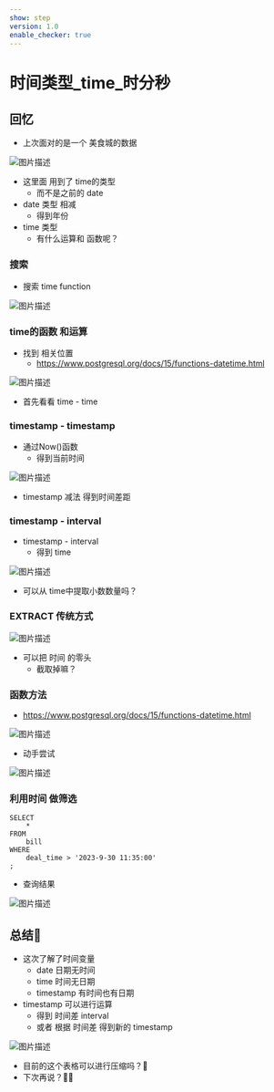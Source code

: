 ```yaml
---
show: step
version: 1.0
enable_checker: true
---
```


#   时间类型_time_时分秒   
 
##  回忆

- 上次面对的是一个 美食城的数据

![图片描述](https://doc.shiyanlou.com/courses/uid1190679-20230904-1693799698360)

- 这里面 用到了 time的类型
	- 而不是之前的 date
- date 类型 相减 
	- 得到年份
- time 类型 
	- 有什么运算和 函数呢？

### 搜索

- 搜索 time function

![图片描述](https://doc.shiyanlou.com/courses/uid1190679-20230904-1693809674849)


### time的函数 和运算

- 找到 相关位置
	- https://www.postgresql.org/docs/15/functions-datetime.html

![图片描述](https://doc.shiyanlou.com/courses/uid1190679-20230904-1693809775797)

- 首先看看 time - time

### timestamp - timestamp

- 通过Now()函数 
	- 得到当前时间

![图片描述](https://doc.shiyanlou.com/courses/uid1190679-20230904-1693810027668)

- timestamp 减法 得到时间差距

### timestamp - interval 

- timestamp - interval
	- 得到 time

![图片描述](https://doc.shiyanlou.com/courses/uid1190679-20230904-1693810882818)

- 可以从 time中提取小数数量吗？

### EXTRACT 传统方式

![图片描述](https://doc.shiyanlou.com/courses/uid1190679-20230904-1693811081962)

- 可以把 时间 的零头 
	- 截取掉嘛？

### 函数方法

- https://www.postgresql.org/docs/15/functions-datetime.html

![图片描述](https://doc.shiyanlou.com/courses/uid1190679-20230904-1693811266940)

- 动手尝试

![图片描述](https://doc.shiyanlou.com/courses/uid1190679-20230904-1693811439916)

### 利用时间 做筛选

```
SELECT 
	*
FROM
	bill
WHERE
	deal_time > '2023-9-30 11:35:00'
;
```

- 查询结果

![图片描述](https://doc.shiyanlou.com/courses/uid1190679-20230904-1693812240127)


##  总结🤔

- 这次了解了时间变量
	- date 日期无时间
	- time 时间无日期
	- timestamp 有时间也有日期
- timestamp 可以进行运算
	- 得到 时间差 interval
	- 或者 根据 时间差 得到新的 timestamp

![图片描述](https://doc.shiyanlou.com/courses/uid1190679-20230904-1693812798050)

- 目前的这个表格可以进行压缩吗？🤔
- 下次再说？👋🏻

